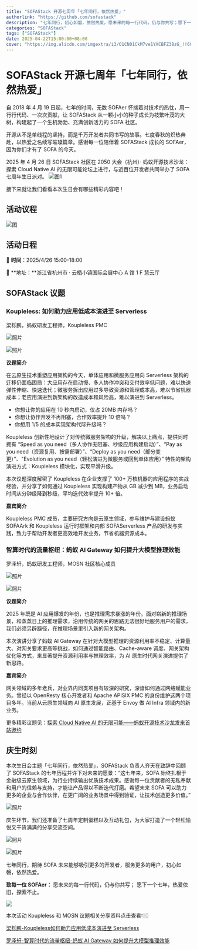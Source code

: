 ```yaml
---
title: "SOFAStack 开源七周年「七年同行，依然热爱」"
authorlink: "https://github.com/sofastack"
description: "七年同行，初心如磐，依然热爱。愿未来的每一行代码，仍与你共写；愿下一个七年，热爱依旧，探索不止。七周年活动议题相关资料文末自取哦~"
categories: "SOFAStack"
tags: ["SOFAStack"]
date: 2025-04-22T15:00:00+08:00
cover: "https://img.alicdn.com/imgextra/i3/O1CN01CkM7ve1YXCBFZ38zG_!!6000000003068-2-tps-1080-540.png"
---
```


# SOFAStack 开源七周年「七年同行，依然热爱」

自 2018 年 4 月 19 日起，七年的时间，无数 SOFAer 怀揣着对技术的热忱，用一行行代码、一次次贡献，让 SOFAStack 从一颗小小的种子成长为枝繁叶茂的大树，构建起了一个生机勃勃、充满创新活力的 SOFA 社区。

开源从不是单线程的坚持，而是千万开发者共同书写的故事。七度春秋的炽热奔赴，以热爱之名续写璀璨篇章。感谢每一位陪伴着 SOFAStack 成长的 SOFAer，因为你们才有了 SOFA 的今天。

2025 年 4 月 26 日 SOFAStack 社区在 2050 大会（杭州）· 蚂蚁开源技术沙龙：探索 Cloud Native AI 的无限可能论坛上进行，与近百位开发者共同举办了 SOFA 七周年生日派对。
![图1](https://img.alicdn.com/imgextra/i3/O1CN01U3OTyt1rJQyqNCLB5_!!6000000005610-0-tps-1600-1066.jpg)

接下来就让我们看看本次生日会有哪些精彩内容吧！

## 活动议程

![图](https://img.alicdn.com/imgextra/i1/O1CN01KTy6wK1CApI2TH0z1_!!6000000000041-0-tps-1080-4737.jpg)

## 活动日程

📅 ​**时间**​：2025/4/26 15:00-18:00

📍 **​地址：​**浙江省杭州市 · 云栖小镇国际会展中心 A 馆 1 F 慧云厅

## SOFAStack 议题

### Koupleless: 如何助力应用低成本演进至 Serverless

梁栎鹏，蚂蚁研发工程师，Koupleless PMC

![照片](https://img.alicdn.com/imgextra/i1/O1CN01vwfkiX214uZzde3XZ_!!6000000006932-0-tps-3999-2663.jpg)

![照片](https://img.alicdn.com/imgextra/i3/O1CN01iOS6zw1pWb8G5VPu6_!!6000000005368-0-tps-3998-2665.jpg)

**议题简介**

在云原生技术重塑应用架构的今天，单体应用和微服务应用向 Serverless 架构的迁移仍面临困局：大应用存在启动慢、多人协作冲突和交付效率低问题，难以快速弹性伸缩、快速迭代；微服务拆出应用过多导致资源和管理成本高，难以节省机器成本；老应用演进到新架构的改造成本和风险高，难以演进到 Serverless。

* 你想让你的应用在 10 秒内启动，仅占 20MB 内存吗？
* 你想让协作开发不再阻塞，合作效率提升 10 倍吗？
* 你想用 1/5 的成本实现架构代际升级吗？

Koupleless 创新性地设计了对传统微服务架构的升级，解决以上痛点，提供同时拥有 “Speed as you need（多人协作无阻塞、秒级应用构建启动）”、“Pay as you need（资源复用、按需部署）”、“Deploy as you need（部分变更）”、"Evolution as you need（轻松演进为微服务或回到单体应用）” 特性的架构演进方式：Koupleless 模块化，实现平滑升级。

本次议题深度解密了 Koupleless 在企业支撑了 100+ 万核机器的应用程序的实战经验，并分享了如何通过 Koupleless 实现构建产物从 GB 减少到 MB，业务启动时间从分钟级降到秒级，平均迭代效率提升 10+ 倍。

**嘉宾简介**

Koupleless PMC 成员，主要研究方向是云原生领域，参与维护与建设蚂蚁 SOFAArk 和 Koupleless 运行时框架和内部 SOFAServerless 产品的研发与实践，致力于帮助开发者更高效地开发业务，节省机器资源成本。

### 智算时代的流量枢纽：蚂蚁 AI Gateway 如何提升大模型推理效能

罗泽轩，蚂蚁研发工程师，MOSN 社区核心成员

![照片](https://img.alicdn.com/imgextra/i2/O1CN011qX9PB1rxjpnmjcLJ_!!6000000005698-0-tps-2000-1331.jpg)

![照片](https://img.alicdn.com/imgextra/i1/O1CN01EgBWlF1FU0jAoMoHF_!!6000000000489-0-tps-1067-711.jpg)

**议题简介**

2025 年既是 AI 应用爆发的年份，也是推理需求暴涨的年份。面对崭新的推理场景，和蒸蒸日上的推理需求，沿用传统的网关的思路无法很好地服务用户的需求，我们必须另辟蹊径，在推理场景里引入新的网关架构。

本次演讲分享了蚂蚁 AI Gateway 在针对大模型推理的资源利用率不稳定、计算量大、对网关要求更高等挑战，如何通过智能路由、Cache-aware 调度、网关架构优化等方式，来显著提升资源利用率与推理效率，为 AI 原生时代网关演进提供了新思路。

**嘉宾简介**

网关领域的多年老兵，对业界内同类项目有较深的研究，深谙如何通过网络赋能业务。曾经以 OpenResty 核心开发者和 Apache APISIX PMC 的身份维护这两个项目多年。当前从云原生领域向 AI 原生发展，正基于 Envoy 做 AI Infra 领域内的新业务。

更多精彩议题见：[探索 Cloud Native AI 的无限可能——蚂蚁开源技术沙龙发来首站邀约](https://mp.weixin.qq.com/s?__biz=Mzg2MTg4ODc4Mg==&mid=2247490841&idx=1&sn=688706072e010ca469cefaa16be0e21d&scene=21#wechat_redirect)

## 庆生时刻

本次生日会主题「七年同行，依然热爱」，SOFAStack 负责人齐天在致辞中回顾了 SOFAStack 的七年历程并许下对未来的愿景：“这七年来，SOFA 始终扎根于金融级云原生领域，为行业持续输出优质技术成果。感谢每一位贡献者的无私奉献和用户的信赖与支持，才能让产品得以不断迭代打磨。希望未来 SOFA 可以助力更多的企业与合作伙伴，在更广阔的业务场景中得到验证，让技术创造更多价值。”

![照片](https://img.alicdn.com/imgextra/i1/O1CN01JZNlvj1m6XkiMEnLr_!!6000000004905-0-tps-3997-2663.jpg)

庆生环节，我们还准备了七周年定制蛋糕以及互动礼包，为大家打造了一个轻松愉悦又干货满满的分享交流空间。

![照片](https://img.alicdn.com/imgextra/i1/O1CN01QXj7aZ1hZKZNmKwJS_!!6000000004291-0-tps-1600-1067.jpg)

![照片](https://img.alicdn.com/imgextra/i4/O1CN013E2CQ91mKHdUl7PaE_!!6000000004935-0-tps-1702-1136.jpg)

七年同行，期待 SOFA 未来能够吸引更多的开发者，服务更多的用户，初心如磐，依然热爱。

**致每一位 SOFAer：**
愿未来的每一行代码，仍与你共写；
愿下一个七年，热爱依旧，探索不止。

![](https://img.alicdn.com/imgextra/i3/O1CN01LEIAKi1ZOmWMNwXIZ_!!6000000003185-0-tps-720-484.jpg)

本次活动 Koupleless 和 MOSN 议题相关分享资料点击查看👇🏼

[梁栎鹏-Koupleless如何助力应用低成本演进至 Serverless](https://mdn.alipayobjects.com/huamei_soxoym/afts/file/A*ViDWRp3BnbwAAAAAAAAAAAAAerGAAQ/%E3%80%90PDF%E3%80%91%E6%A2%81%E6%A0%8E%E9%B9%8F-Koupleless%E5%A6%82%E4%BD%95%E5%8A%A9%E5%8A%9B%E5%BA%94%E7%94%A8%E4%BD%8E%E6%88%90%E6%9C%AC%E6%BC%94%E8%BF%9B%E8%87%B3%20Serverless.pdf)

[罗泽轩-智算时代的流量枢纽-蚂蚁 AI Gateway 如何提升大模型推理效能](https://mdn.alipayobjects.com/huamei_soxoym/afts/file/A*qxBzRoZf_sEAAAAAAAAAAAAAerGAAQ/%E3%80%90PDF%E3%80%91%E7%BD%97%E6%B3%BD%E8%BD%A9-%E6%99%BA%E7%AE%97%E6%97%B6%E4%BB%A3%E7%9A%84%E6%B5%81%E9%87%8F%E6%9E%A2%E7%BA%BD-%E8%9A%82%E8%9A%81%20AI%20Gateway%20%E5%A6%82%E4%BD%95%E6%8F%90%E5%8D%87%E5%A4%A7%E6%A8%A1%E5%9E%8B%E6%8E%A8%E7%90%86%E6%95%88%E8%83%BD.pdf)
